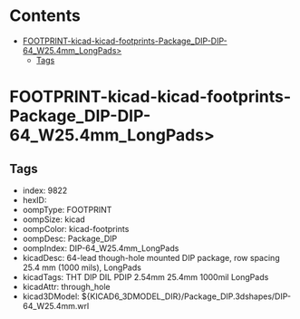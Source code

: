



Contents
========

* [FOOTPRINT-kicad-kicad-footprints-Package_DIP-DIP-64_W25.4mm_LongPads>](#footprint-kicad-kicad-footprints-package_dip-dip-64_w254mm_longpads)
	* [Tags](#tags)

# FOOTPRINT-kicad-kicad-footprints-Package_DIP-DIP-64_W25.4mm_LongPads>

## Tags

- index: 9822
- hexID: 
- oompType: FOOTPRINT
- oompSize: kicad
- oompColor: kicad-footprints
- oompDesc: Package_DIP
- oompIndex: DIP-64_W25.4mm_LongPads
- kicadDesc: 64-lead though-hole mounted DIP package, row spacing 25.4 mm (1000 mils), LongPads
- kicadTags: THT DIP DIL PDIP 2.54mm 25.4mm 1000mil LongPads
- kicadAttr: through_hole
- kicad3DModel: ${KICAD6_3DMODEL_DIR}/Package_DIP.3dshapes/DIP-64_W25.4mm.wrl
